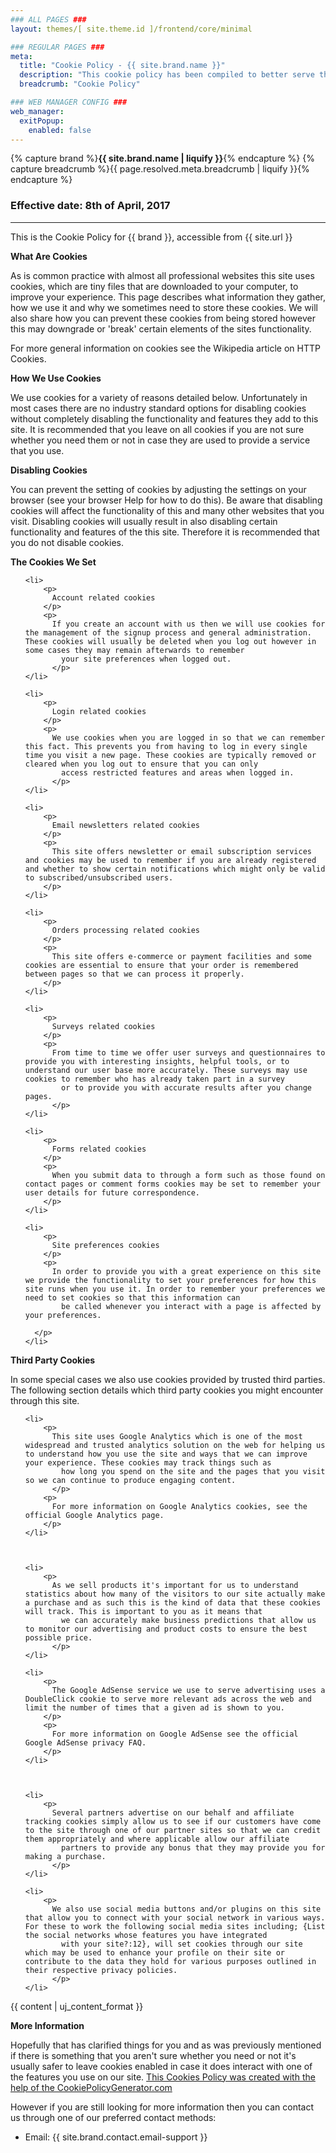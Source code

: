 ```yaml
---
### ALL PAGES ###
layout: themes/[ site.theme.id ]/frontend/core/minimal

### REGULAR PAGES ###
meta:
  title: "Cookie Policy - {{ site.brand.name }}"
  description: "This cookie policy has been compiled to better serve those who are concerned with how their personal information is being used online."
  breadcrumb: "Cookie Policy"

### WEB MANAGER CONFIG ###
web_manager:
  exitPopup:
    enabled: false
---
```


{% capture brand %}**{{ site.brand.name | liquify }}**{% endcapture %}
{% capture breadcrumb %}{{ page.resolved.meta.breadcrumb | liquify }}{% endcapture %}

### Effective date: <span class="text-primary">8th of April, 2017</span>
<hr>

<p>
  This is the Cookie Policy for {{ brand }}, accessible from {{ site.url }}
</p>

<p>
  <strong>What Are Cookies</strong>
</p>

<p>
  As is common practice with almost all professional websites this site uses cookies, which are tiny files that are downloaded to your computer, to improve your experience. This page describes what information they gather, how we use it and why we sometimes
    need to store these cookies. We will also share how you can prevent these cookies from being stored however this may downgrade or 'break' certain elements of the sites functionality.
  </p>

<p>
  For more general information on cookies see the Wikipedia article on HTTP Cookies.
</p>

<p>
  <strong>How We Use Cookies</strong>
</p>

<p>
  We use cookies for a variety of reasons detailed below. Unfortunately in most cases there are no industry standard options for disabling cookies without completely disabling the functionality and features they add to this site. It is recommended that
    you leave on all cookies if you are not sure whether you need them or not in case they are used to provide a service that you use.
  </p>

<p>
  <strong>Disabling Cookies</strong>
</p>

<p>
  You can prevent the setting of cookies by adjusting the settings on your browser (see your browser Help for how to do this). Be aware that disabling cookies will affect the functionality of this and many other websites that you visit. Disabling cookies
    will usually result in also disabling certain functionality and features of the this site. Therefore it is recommended that you do not disable cookies.
  </p>


<p>
  <strong>The Cookies We Set</strong>
</p>

<ul>

    <li>
        <p>
          Account related cookies
        </p>
        <p>
          If you create an account with us then we will use cookies for the management of the signup process and general administration. These cookies will usually be deleted when you log out however in some cases they may remain afterwards to remember
            your site preferences when logged out.
          </p>
    </li>

    <li>
        <p>
          Login related cookies
        </p>
        <p>
          We use cookies when you are logged in so that we can remember this fact. This prevents you from having to log in every single time you visit a new page. These cookies are typically removed or cleared when you log out to ensure that you can only
            access restricted features and areas when logged in.
          </p>
    </li>

    <li>
        <p>
          Email newsletters related cookies
        </p>
        <p>
          This site offers newsletter or email subscription services and cookies may be used to remember if you are already registered and whether to show certain notifications which might only be valid to subscribed/unsubscribed users.
        </p>
    </li>

    <li>
        <p>
          Orders processing related cookies
        </p>
        <p>
          This site offers e-commerce or payment facilities and some cookies are essential to ensure that your order is remembered between pages so that we can process it properly.
        </p>
    </li>

    <li>
        <p>
          Surveys related cookies
        </p>
        <p>
          From time to time we offer user surveys and questionnaires to provide you with interesting insights, helpful tools, or to understand our user base more accurately. These surveys may use cookies to remember who has already taken part in a survey
            or to provide you with accurate results after you change pages.
          </p>
    </li>

    <li>
        <p>
          Forms related cookies
        </p>
        <p>
          When you submit data to through a form such as those found on contact pages or comment forms cookies may be set to remember your user details for future correspondence.
        </p>
    </li>

    <li>
        <p>
          Site preferences cookies
        </p>
        <p>
          In order to provide you with a great experience on this site we provide the functionality to set your preferences for how this site runs when you use it. In order to remember your preferences we need to set cookies so that this information can
            be called whenever you interact with a page is affected by your preferences.

      </p>
    </li>

</ul>

<p>
  <strong>Third Party Cookies</strong>
</p>

<p>
  In some special cases we also use cookies provided by trusted third parties. The following section details which third party cookies you might encounter through this site.
</p>

<ul>

    <li>
        <p>
          This site uses Google Analytics which is one of the most widespread and trusted analytics solution on the web for helping us to understand how you use the site and ways that we can improve your experience. These cookies may track things such as
            how long you spend on the site and the pages that you visit so we can continue to produce engaging content.
          </p>
        <p>
          For more information on Google Analytics cookies, see the official Google Analytics page.
        </p>
    </li>



    <li>
        <p>
          As we sell products it's important for us to understand statistics about how many of the visitors to our site actually make a purchase and as such this is the kind of data that these cookies will track. This is important to you as it means that
            we can accurately make business predictions that allow us to monitor our advertising and product costs to ensure the best possible price.
          </p>
    </li>

    <li>
        <p>
          The Google AdSense service we use to serve advertising uses a DoubleClick cookie to serve more relevant ads across the web and limit the number of times that a given ad is shown to you.
        </p>
        <p>
          For more information on Google AdSense see the official Google AdSense privacy FAQ.
        </p>
    </li>



    <li>
        <p>
          Several partners advertise on our behalf and affiliate tracking cookies simply allow us to see if our customers have come to the site through one of our partner sites so that we can credit them appropriately and where applicable allow our affiliate
            partners to provide any bonus that they may provide you for making a purchase.
          </p>
    </li>

    <li>
        <p>
          We also use social media buttons and/or plugins on this site that allow you to connect with your social network in various ways. For these to work the following social media sites including; {List the social networks whose features you have integrated
            with your site?:12}, will set cookies through our site which may be used to enhance your profile on their site or contribute to the data they hold for various purposes outlined in their respective privacy policies.
          </p>
    </li>

</ul>

{{ content | uj_content_format }}

<p>
  <strong>More Information</strong>
</p>

<p>
  Hopefully that has clarified things for you and as was previously mentioned if there is something that you aren't sure whether you need or not it's usually safer to leave cookies enabled in case it does interact with one of the features you use on our
    site. <a href="https://cookiepolicygenerator.com" rel="nofollow">This Cookies Policy was
        created with the help of the CookiePolicyGenerator.com</a>
      </p>

<p>
  However if you are still looking for more information then you can contact us through one of our preferred contact methods:

</p>

<ul>
    <li>Email: {{ site.brand.contact.email-support }}</li>

</ul>
